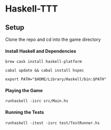 # Haskell-TTT

## Setup

Clone the repo and cd into the game directory

#### Install Haskell and Dependencies
```
brew cask install haskell-platform
```
```
cabal update && cabal install hspec
```
```
export PATH="$HOME/Library/Haskell/bin:$PATH"
```

#### Playing the Game
```
runhaskell -isrc src/Main.hs
```

#### Running the Tests
```
runhaskell -itest -isrc test/TestRunner.hs
```

